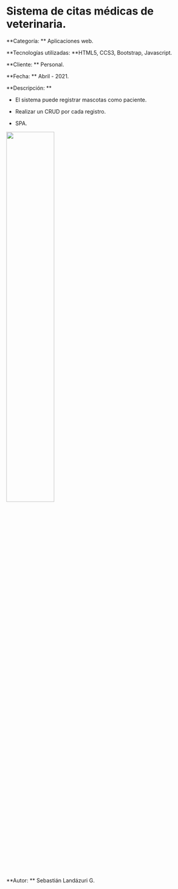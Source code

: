 # Sistema de citas médicas de veterinaria.


**Categoría: ** Aplicaciones web.

**Tecnologías utilizadas: **HTML5, CCS3, Bootstrap, Javascript.

**Cliente: ** Personal.

**Fecha: ** Abril - 2021.

**Descripción: ** 

- El sistema puede registrar mascotas como paciente.

- Realizar un CRUD por cada registro.

- SPA.




<img src="#" width="50%"></img> 


**Autor: ** Sebastián Landázuri G.

